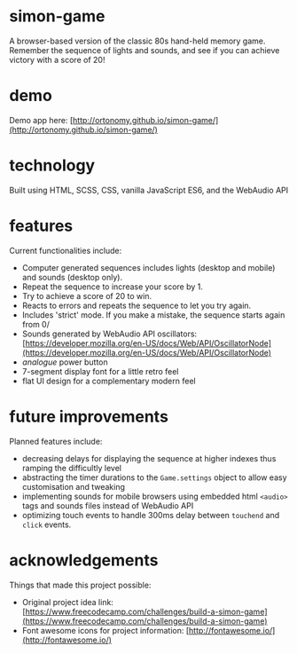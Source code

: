 # simon-game
A browser-based version of the classic 80s hand-held memory game. Remember the sequence of lights and sounds, and see if you can achieve victory with a score of 20!

# demo
Demo app here: [http://ortonomy.github.io/simon-game/](http://ortonomy.github.io/simon-game/)

# technology
Built using HTML, SCSS, CSS, vanilla JavaScript ES6, and the WebAudio API

# features
Current functionalities include:

- Computer generated sequences includes lights (desktop and mobile) and sounds (desktop only).
- Repeat the sequence to increase your score by 1.
- Try to achieve a score of 20 to win.
- Reacts to errors and repeats the sequence to let you try again.
- Includes 'strict' mode. If you make a mistake, the sequence starts again from 0/
- Sounds generated by WebAudio API oscillators:  [https://developer.mozilla.org/en-US/docs/Web/API/OscillatorNode](https://developer.mozilla.org/en-US/docs/Web/API/OscillatorNode)
- _analogue_ power button
- 7-segment display font for a little retro feel
- flat UI design for a complementary modern feel

# future improvements
Planned features include:
- decreasing delays for displaying the sequence at higher indexes thus ramping the difficultly level
- abstracting the timer durations to the ``Game.settings`` object to allow easy customisation and tweaking
- implementing sounds for mobile browsers using embedded html ``<audio>`` tags and sounds files instead of WebAudio API
- optimizing touch events to handle 300ms delay between ``touchend`` and ``click`` events.

# acknowledgements
Things that made this project possible:
- Original project idea link: [https://www.freecodecamp.com/challenges/build-a-simon-game](https://www.freecodecamp.com/challenges/build-a-simon-game)
- Font awesome icons for project information: [http://fontawesome.io/](http://fontawesome.io/)
